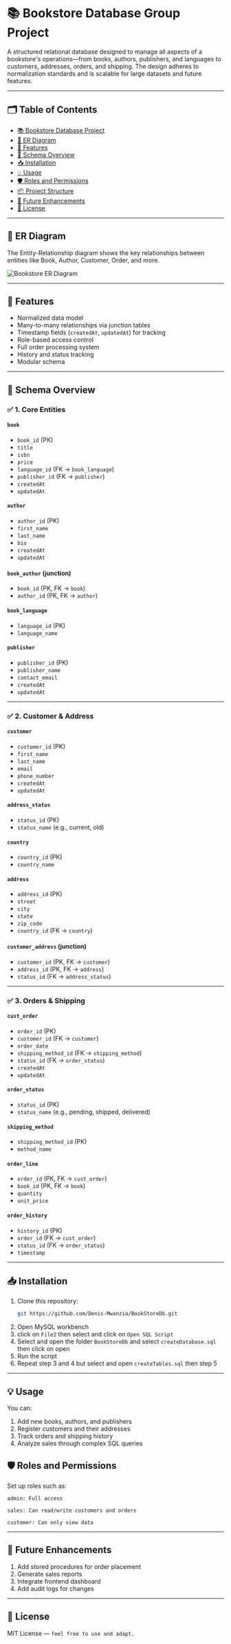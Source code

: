 
# 📚 Bookstore Database Group Project

  A structured relational database designed to manage all aspects of a bookstore's operations—from books, authors, publishers, and languages to customers, addresses, orders, and shipping.
  The design adheres to normalization standards and is scalable for large datasets and future features.

---

## 🗂️ Table of Contents

- [📚 Bookstore Database Project](#-bookstore-database-project)
- [🧩 ER Diagram](#-er-diagram)
- [🧱 Features](#-features)
- [🧾 Schema Overview](#-schema-overview)
- [📥 Installation](#-installation)
- [💡 Usage](#-usage)
- [🛡️ Roles and Permissions](#️-roles-and-permissions)
- [📦 Project Structure](#-project-structure)
- [📌 Future Enhancements](#-future-enhancements)
- [📜 License](#-license)

---

## 🧩 ER Diagram

The Entity-Relationship diagram shows the key relationships between entities like Book, Author, Customer, Order, and more.

![Bookstore ER Diagram](./BookStore-ER-Diagram.png )


---

## 🧱 Features

- Normalized data model
- Many-to-many relationships via junction tables
- Timestamp fields (`createdAt`, `updatedAt`) for tracking
- Role-based access control
- Full order processing system
- History and status tracking
- Modular schema

---

## 🧾 Schema Overview

### ✅ 1. Core Entities

#### `book`
- `book_id` (PK)
- `title`
- `isbn`
- `price`
- `language_id` (FK → `book_language`)
- `publisher_id` (FK → `publisher`)
- `createdAt`
- `updatedAt`

#### `author`
- `author_id` (PK)
- `first_name`
- `last_name`
- `bio`
- `createdAt`
- `updatedAt`

#### `book_author` (junction)
- `book_id` (PK, FK → `book`)
- `author_id` (PK, FK → `author`)

#### `book_language`
- `language_id` (PK)
- `language_name`

#### `publisher`
- `publisher_id` (PK)
- `publisher_name`
- `contact_email`
- `createdAt`
- `updatedAt`

---

### ✅ 2. Customer & Address

#### `customer`
- `customer_id` (PK)
- `first_name`
- `last_name`
- `email`
- `phone_number`
- `createdAt`
- `updatedAt`

#### `address_status`
- `status_id` (PK)
- `status_name` (e.g., current, old)

#### `country`
- `country_id` (PK)
- `country_name`

#### `address`
- `address_id` (PK)
- `street`
- `city`
- `state`
- `zip_code`
- `country_id` (FK → `country`)

#### `customer_address` (junction)
- `customer_id` (PK, FK → `customer`)
- `address_id` (PK, FK → `address`)
- `status_id` (FK → `address_status`)

---

### ✅ 3. Orders & Shipping

#### `cust_order`
- `order_id` (PK)
- `customer_id` (FK → `customer`)
- `order_date`
- `shipping_method_id` (FK → `shipping_method`)
- `status_id` (FK → `order_status`)
- `createdAt`
- `updatedAt`

#### `order_status`
- `status_id` (PK)
- `status_name` (e.g., pending, shipped, delivered)

#### `shipping_method`
- `shipping_method_id` (PK)
- `method_name`

#### `order_line`
- `order_id` (PK, FK → `cust_order`)
- `book_id` (PK, FK → `book`)
- `quantity`
- `unit_price`

#### `order_history`
- `history_id` (PK)
- `order_id` (FK → `cust_order`)
- `status_id` (FK → `order_status`)
- `timestamp`

---

## 📥 Installation

1. Clone this repository:
   ```bash
   git https://github.com/Denis-Mwanzia/BookStoreDb.git
2. Open MySQL workbench
3. click on ```File2``` then select and click on ```Open SQL Script```
4. Select and open the folder ```BookStoreDb``` and select ```createDatabase.sql``` then click on open
5. Run the script
6. Repeat step 3 and 4 but select and open  ```createTables.sql``` then step 5



---

## 💡 Usage
You can:
1. Add new books, authors, and publishers
2. Register customers and their addresses
3. Track orders and shipping history
4. Analyze sales through complex SQL queries

## 🛡️ Roles and Permissions
Set up roles such as:

    admin: Full access

    sales: Can read/write customers and orders

    customer: Can only view data


--- 

## 📌 Future Enhancements
   1. Add stored procedures for order placement
   2. Generate sales reports
   3. Integrate frontend dashboard
   4. Add audit logs for changes

---

## 📜 License
MIT License — ```feel free to use and adapt.```
